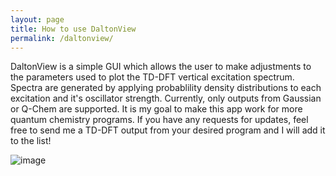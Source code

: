 ```yaml
---
layout: page
title: How to use DaltonView
permalink: /daltonview/
---
```


DaltonView is a simple GUI which allows the user to make adjustments to the parameters used to plot the TD-DFT vertical excitation spectrum. Spectra are generated by applying probablility density distributions to each excitation and it's oscillator strength. Currently, only outputs from Gaussian or Q-Chem are supported. It is my goal to make this app work for more quantum chemistry programs. If you have any requests for updates, feel free to send me a TD-DFT output from your desired program and I will add it to the list!

![image](https://user-images.githubusercontent.com/34600666/222516914-3481b5b9-f98d-4a91-9c68-81f67bbae5b5.png)
